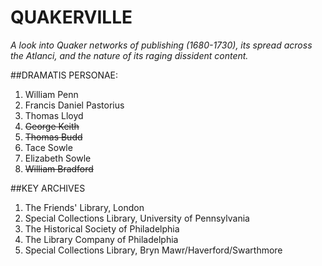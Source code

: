 # QUAKERVILLE
*A look into Quaker networks of publishing (1680-1730), its spread across the Atlanci, and the nature of its raging dissident content.*

##DRAMATIS PERSONAE:
1. William Penn
2. Francis Daniel Pastorius
3. Thomas Lloyd
4. ~~George Keith~~
5. ~~Thomas Budd~~
6. Tace Sowle
7. Elizabeth Sowle
8. ~~William Bradford~~

##KEY ARCHIVES
1. The Friends' Library, London
2. Special Collections Library, University of Pennsylvania
3. The Historical Society of Philadelphia
4. The Library Company of Philadelphia
5. Special Collections Library, Bryn Mawr/Haverford/Swarthmore






